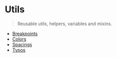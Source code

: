 # Utils

> Reusable utils, helpers, variables and mixins.

-  [Breakpoints](../utils/breakpoints/css/breakpoints.scss)
-  [Colors](../utils/colors/css/colors.scss)
-  [Spacings](../utils/spacings/css/spacings.scss)
-  [Typos](../utils/typos/css/typos.scss)
